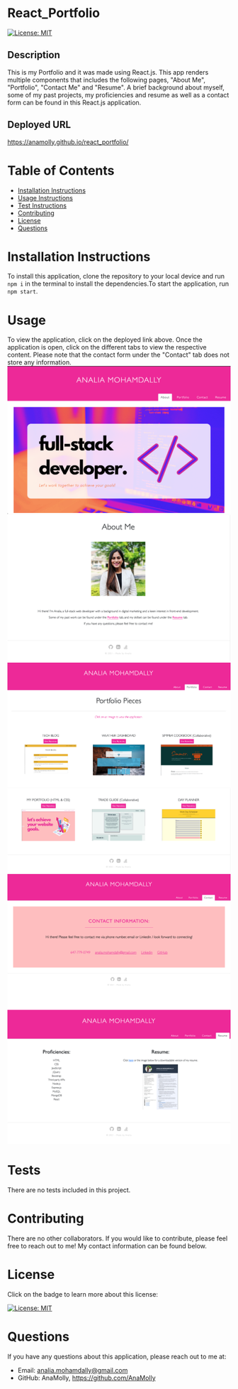 # React_Portfolio

  [![License: MIT](https://img.shields.io/badge/License-MIT-yellow.svg)](https://opensource.org/licenses/MIT)

  ## Description
 This is my Portfolio and it was made using React.js. This app renders multiple components that includes the following pages, "About Me", "Portfolio", "Contact Me" and "Resume". A brief background about myself, some of my past projects, my proficiencies and resume as well as a contact form can be found in this React.js application. 
  
  ## Deployed URL 
  https://anamolly.github.io/react_portfolio/ 

  # Table of Contents
  - [Installation Instructions](#installation-instructions)
  - [Usage Instructions](#usage)
  - [Test Instructions](#tests)
  - [Contributing](#contributing)
  - [License](#license)
  - [Questions](#questions)

  # Installation Instructions
  To install this application, clone the repository to your local device and run ```npm i``` in the terminal to install the dependencies.To start the application, run ```npm start```.

  # Usage
  To view the application, click on the deployed link above. Once the application is open, click on the different tabs to view the respective content. Please note that the contact form under the "Contact" tab does not store any information.
  ![](./src/images/aboutme1.png)
  ![](./src/images/aboutme2.png)
  ![](./src/images/portfolio1.png)
  ![](./src/images/portfolio.png)
  ![](./src/images/contact.png)
  ![](./src/images/resume.png)

  # Tests
  There are no tests included in this project.

  # Contributing
  There are no other collaborators. If you would like to contribute, please feel free to reach out to me! My contact information can be found below.

  # License
  Click on the badge to learn more about this license:

  [![License: MIT](https://img.shields.io/badge/License-MIT-yellow.svg)](https://opensource.org/licenses/MIT)
  
  # Questions
  If you have any questions about this application, please reach out to me at: 

  - Email: analia.mohamdally@gmail.com
  - GitHub: AnaMolly, https://github.com/AnaMolly
